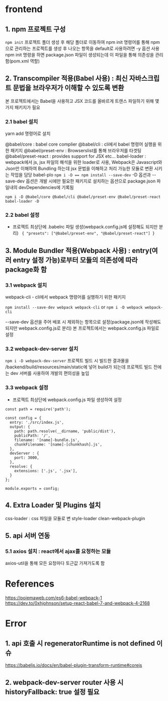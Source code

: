 # frontend
## 1. npm 프로젝트 구성
`npm init`
프로젝트 폴더 생성 후 해당 폴더로 이동하여 npm init 명령어를 통해 npm으로 관리하는 프로젝트를 생성
후 나오는 항목을 default로 사용하려면 -y 옵션 사용
npm init 명령을 하면 package.json 파일이 생성되는데 이 파일을 통해 의존성을 관리함(pom.xml 역할)

## 2. Transcompiler 적용(Babel 사용) : 최신 자바스크립트 문법을 브라우저가 이해할 수 있도록 변환
본 프로젝트에서는 Babel을 사용하고 JSX 코드를 올바르게 트랜스 파일하기 위해 몇 가지 패키지가 필요

### 2.1 babel 설치
yarn add 명령어로 설치

@babel/core : babel core complier
@babel/cli : cli에서 babel 명령어 실행을 위한 패키지
@babel/preset-env : Browserslist를 통해 브라우저를 타겟팅
@babel/preset-react : provides support for JSX etc...
babel-loader : webpack에서 js, jsx 파일의 해석을 위한 loader로 사용,
               Webpack은 Javascript와 Json만 이해하여 Bundling 하는데 jsx 문법을 이해하고 처리 가능한 모듈로 변환 시키는 작업을 담당
babel-plo
`npm i -D == npm install --save-dev` -D 옵션과 --save-dev 옵션은 개발 시에만 필요한 패키지로 설치하는 옵션으로 package.json 파일내의 devDependencies에 기록됨

`npm i -D @babel/core @babel/cli @babel/preset-env @babel/preset-react babel-loader -D`

### 2.2 babel 설정
* 프로젝트 최상단에 .babelrc 파일 생성(webpack.config.js에 설정해도 되지만 분리)
``
{
  "presets": ["@babel/preset-env", "@babel/preset-react"]
}``

## 3. Module Bundler 적용(Webpack 사용) : entry(여러 entry 설정 가능)로부터 모듈의 의존성에 따라 package화 함
### 3.1 webpack 설치
webpack-cli - cli에서 webpack 명령어를 실행하기 위한 패키지

`npm install --save-dev webpack webpack-cli` or `npm i -D webpack webpack-cli`

--save-dev 옵션을 주어 배포 시 제외하는 항목으로 설정(package.json에 작성해도 되지만 webpack.config.js로 분리)
본 프로젝트에서는 webpack.config.js 파일로 설정 

### 3.2 webpack-dev-server 설치
 `npm i -D webpack-dev-server`
프로젝트 빌드 시 빌드한 결과물을 /backend/build/resources/main/static에 넣어 build가 되는데
프로젝트 빌드 전에는 dev 서버를 사용하여 개발의 편의성을 높임

### 3.3 webpack 설정
* 프로젝트 최상단에 webpack.config.js 파일 생성하여 설정
```
const path = require('path');

const config = {
  entry: './src/index.js',
  output: {
    path: path.resolve(__dirname, 'public/dist'),
    publicPath: '/',
    filename: '[name]-bundle.js',
    chunkFilename: '[name]-[chunkhash].js',
  },
  devServer : {
    port: 3000,
  },
  resolve: {
    extensions: ['.js', '.jsx'],
  }
};

module.exports = config;
```

## 4. Extra Loader 및 Plugins 설치
css-loader : css 파일을 모듈로 변 
style-loader
clean-webpack-plugin
   
## 5. api 서버 연동
### 5.1 axios 설치 : react에서 ajax를 요청하는 모듈
axios-util을 통해 모든 요청마다 토근값 가져가도록 함

# References
https://poiemaweb.com/es6-babel-webpack-1
https://dev.to/0xhjohnson/setup-react-babel-7-and-webpack-4-2168

# Error 
## 1. api 호출 시 regeneratorRuntime is not defined 이슈
https://babeljs.io/docs/en/babel-plugin-transform-runtime#corejs
## 2. webpack-dev-server router 사용 시 historyFallback: true 설정 필요